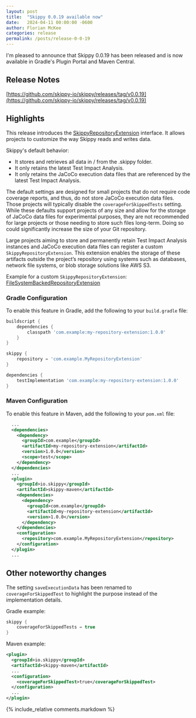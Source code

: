 ```yaml
---
layout: post
title:  "Skippy 0.0.19 available now"
date:   2024-04-11 00:00:00 -0600
author: Florian McKee
categories: release
permalink: /posts/release-0-0-19
---
```


I'm pleased to announce that Skippy 0.0.19 has been released and is now available in Gradle's Plugin Portal and Maven
Central.

## Release Notes

[https://github.com/skippy-io/skippy/releases/tag/v0.0.19](https://github.com/skippy-io/skippy/releases/tag/v0.0.19)

## Highlights

This release introduces the [SkippyRepositoryExtension](https://github.com/skippy-io/skippy/blob/55c194327f425705e8f8e5b46ef9dab78f60d337/skippy-core/src/main/java/io/skippy/core/SkippyRepositoryExtension.java#L40) interface.  It allows projects to customize the way Skippy reads and writes data.

Skippy's default behavior:

- It stores and retrieves all data in / from the .skippy folder.
- It only retains the latest Test Impact Analysis.
- It only retains the JaCoCo execution data files that are referenced by the latest Test Impact Analysis.

The default settings are designed for small projects that do not require code coverage reports, and thus, do not store JaCoCo execution data files. Those projects will typically disable the `coverageForSkippedTests` setting. While these defaults support projects of any size and allow for the storage of JaCoCo data files for experimental purposes, they are not recommended for large projects or those needing to store such files long-term. Doing so could significantly increase the size of your Git repository.

Large projects aiming to store and permanently retain Test Impact Analysis instances and JaCoCo execution data files can register a custom `SkippyRepositoryExtension`. This extension enables the storage of these artifacts outside the project’s repository using systems such as databases, network file systems, or blob storage solutions like AWS S3.

Example for a custom `SkippyRepositoryExtension`: [FileSystemBackedRepositoryExtension](https://github.com/skippy-io/skippy/blob/55c194327f425705e8f8e5b46ef9dab78f60d337/skippy-extensions/skippy-repository-filesystem/src/main/java/io/skippy/extension/FileSystemBackedRepositoryExtension.java#L26)

### Gradle Configuration

To enable this feature in Gradle, add the following to your `build.gradle` file:

```groovy
buildscript {    
    dependencies {
        classpath 'com.example:my-repository-extension:1.0.0'
    }
}

skippy {
    repository = 'com.example.MyRepositoryExtension'
}

dependencies {
    testImplementation 'com.example:my-repository-extension:1.0.0'
}
```

### Maven Configuration

To enable this feature in Maven, add the following to your `pom.xml` file:

```xml
  ...
  <dependencies>
    <dependency>
      <groupId>com.example</groupId>
      <artifactId>my-repository-extension</artifactId>
      <version>1.0.0</version>
      <scope>test</scope>
    </dependency>
  </dependencies>
  ...
  <plugin>
    <groupId>io.skippy</groupId>
    <artifactId>skippy-maven</artifactId>
    <dependencies>
      <dependency>
        <groupId>com.example</groupId>
        <artifactId>my-repository-extension</artifactId>
        <version>1.0.0</version>
      </dependency>
    </dependencies>
    <configuration>
      <repository>com.example.MyRepositoryExtension</repository>
    </configuration>
  </plugin>
  ...
```

## Other noteworthy changes

The setting `saveExecutionData` has been renamed to `coverageForSkippedTest` to highlight the purpose instead of the implementation details.

Gradle example:

```groovy
skippy {
    coverageForSkippedTests = true
}
```

Maven example:

```xml
<plugin>
  <groupId>io.skippy</groupId>  
  <artifactId>skippy-maven</artifactId>
  ...
  <configuration>
    <coverageForSkippedTest>true</coverageForSkippedTest>
  </configuration>
  ...   
</plugin>
```

{% include_relative comments.markdown %}